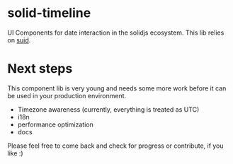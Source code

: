 # solid-timeline
UI Components for date interaction in the solidjs ecosystem.
This lib relies on [suid](github.com/swordev/suid).

# Next steps
This component lib is very young and needs some more work before it can be used in your production environment.
- Timezone awareness (currently, everything is treated as UTC)
- i18n
- performance optimization
- docs

Please feel free to come back and check for progress or contribute, if you like :)
